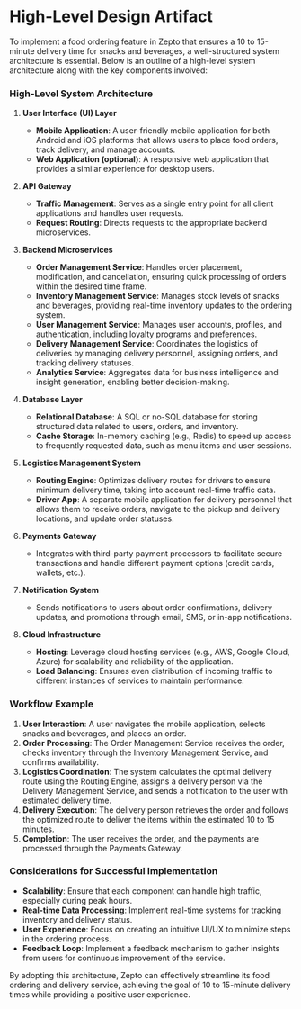 # High-Level Design Artifact

To implement a food ordering feature in Zepto that ensures a 10 to 15-minute delivery time for snacks and beverages, a well-structured system architecture is essential. Below is an outline of a high-level system architecture along with the key components involved:

### High-Level System Architecture

1. **User Interface (UI) Layer**
   - **Mobile Application**: A user-friendly mobile application for both Android and iOS platforms that allows users to place food orders, track delivery, and manage accounts.
   - **Web Application (optional)**: A responsive web application that provides a similar experience for desktop users.

2. **API Gateway**
   - **Traffic Management**: Serves as a single entry point for all client applications and handles user requests.
   - **Request Routing**: Directs requests to the appropriate backend microservices.

3. **Backend Microservices**
   - **Order Management Service**: Handles order placement, modification, and cancellation, ensuring quick processing of orders within the desired time frame.
   - **Inventory Management Service**: Manages stock levels of snacks and beverages, providing real-time inventory updates to the ordering system.
   - **User Management Service**: Manages user accounts, profiles, and authentication, including loyalty programs and preferences.
   - **Delivery Management Service**: Coordinates the logistics of deliveries by managing delivery personnel, assigning orders, and tracking delivery statuses.
   - **Analytics Service**: Aggregates data for business intelligence and insight generation, enabling better decision-making.

4. **Database Layer**
   - **Relational Database**: A SQL or no-SQL database for storing structured data related to users, orders, and inventory.
   - **Cache Storage**: In-memory caching (e.g., Redis) to speed up access to frequently requested data, such as menu items and user sessions.

5. **Logistics Management System**
   - **Routing Engine**: Optimizes delivery routes for drivers to ensure minimum delivery time, taking into account real-time traffic data.
   - **Driver App**: A separate mobile application for delivery personnel that allows them to receive orders, navigate to the pickup and delivery locations, and update order statuses.

6. **Payments Gateway**
   - Integrates with third-party payment processors to facilitate secure transactions and handle different payment options (credit cards, wallets, etc.).

7. **Notification System**
   - Sends notifications to users about order confirmations, delivery updates, and promotions through email, SMS, or in-app notifications.

8. **Cloud Infrastructure**
   - **Hosting**: Leverage cloud hosting services (e.g., AWS, Google Cloud, Azure) for scalability and reliability of the application.
   - **Load Balancing**: Ensures even distribution of incoming traffic to different instances of services to maintain performance.

### Workflow Example

1. **User Interaction**: A user navigates the mobile application, selects snacks and beverages, and places an order.
2. **Order Processing**: The Order Management Service receives the order, checks inventory through the Inventory Management Service, and confirms availability.
3. **Logistics Coordination**: The system calculates the optimal delivery route using the Routing Engine, assigns a delivery person via the Delivery Management Service, and sends a notification to the user with estimated delivery time.
4. **Delivery Execution**: The delivery person retrieves the order and follows the optimized route to deliver the items within the estimated 10 to 15 minutes.
5. **Completion**: The user receives the order, and the payments are processed through the Payments Gateway.

### Considerations for Successful Implementation

- **Scalability**: Ensure that each component can handle high traffic, especially during peak hours.
- **Real-time Data Processing**: Implement real-time systems for tracking inventory and delivery status.
- **User Experience**: Focus on creating an intuitive UI/UX to minimize steps in the ordering process.
- **Feedback Loop**: Implement a feedback mechanism to gather insights from users for continuous improvement of the service.

By adopting this architecture, Zepto can effectively streamline its food ordering and delivery service, achieving the goal of 10 to 15-minute delivery times while providing a positive user experience.